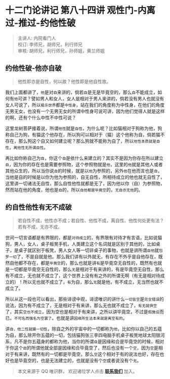 # 十二门论讲记 第八十四讲 观性门-内离过-推过-约他性破

> 主讲人: 内院看门人 <br />
> 校订: 李师兄，胡师兄，利行师兄 <br />
> 审核: 胡师兄，利行师兄，孙师姐，黄兰师姐 <br />

## 约他性破-他亦自破

> 他性即亦是自性，何以故？他性即是他自性故。

我们上面都讲了，`他`是对`自`来讲的，倘若`自`是无是毕竟空的，那么`自`不能成立，如何有`他`可讲？譬如男人和女人，女人是相对于男人来讲的，倘若没有男人也就没有女人可说了，所以`极乐世界`都是`中性身`，站在我们的角度称为中性身，在他们的角度无男无女，也没有一个无男无女的所谓中性身可说可讲，因为他们觉得人就是这样的啊，还有个什么中性不中性可说？

这里龙树菩萨接着说，所谓`他性`就是`自性`，为什么呢？比如猫相对于狗称为他，狗称自己为狗，有猫这个他存在，所以狗可以相对于（猫）这个他称为自，倘若猫不存在，那么狗这个自又如何建立呢？那么狗就不能称为自了，所以`他性本质就是自性`，`离他性无所谓自性`。

再比如你称自己为`自`，你这个`自`是依什么来建立的？其实不是因为你存在所以建立`自`，因为你的存在也是需要参照物，这个参照物就是`他`，这里的`他`就是其他人或者其他众生的，所以当你说`自`的时候，就是以`他`为参照的，另外`他`在他而言也是`自`，当他是自的时候是以你为他为参照的，自无自性，所相待成立的他也就无自性了，这里讲一切诸法无自性，那么自性他性就都是无了，因为他以你（自）为参照物，然而站在他的角度，他也是`自`的，所以`自他都是毕竟空`的，`无自亦无他`的。

## 约自性他性有无不成破

> 若自性不成，他性亦不成；若自性、他性不成，离自性、他性何处更有法？若有不成，无亦不成。

世间一切言语都是有界限的，都是`对待成立`的，有界限有对待才有言语，比如说猫狗，男人，女人，桌子板凳手机，人类建立这个名词就是区别于其他的，比如桌子，是桌子就区别于板凳，男人女人等一切非桌子的事物，也就是讲所谓`自他`就`包罗一切`了，不是自就是他。那么我们讲有以外就无，有存在不外乎是自他存在，既然自他都不存在，都是`毕竟空`的，那么也就是讲`有`是毕竟空无自性的，既然有也就是一切都是毕竟空无自性的，那么`无`是相对于有来讲的，有是毕竟空无自性，那么有不成立，无也就不成立了，这个世界上没有有之外的所谓无啊（有无是相对待成立的）！所以无也就不成立了，`有`为自，那么`无`就是他，有不成立，无当然也就不成立了。

所以从这一段也可以看出，那些诽谤中观，诽谤唯识的讲什么`一切皆空`是`完全错误`的说法，因为有不成立了，无是相对于有来讲，那么无也就不成立了，`有无就俱空`了，其实`空也不成立`，因为空也是相对于有来讲，之所以讲毕竟空，不过是`假施设`而已，`不可名而强名为空罢了`。也就是讲`因缘所生法本来就是离空有的`。

讲`自，他二性就摄一切性`，除自之外的宇宙中的一切都称为`他`，比如你以自己的五蕴为自，那么除开你五蕴的一切，包括猫狗张三李四电脑手机桌子板凳地球太阳银河系，凡不是你五蕴身的都称为他，当你的所谓`自`是因缘和合是毕竟空的时候，相对于你这个`自`的所谓他就全部是因缘和合毕竟空了，然后也没有一个`空`，因为`空`是相对于有来讲，既然有的一切都是毕竟空，那么`空`这个相对于有的说法也好，存在也好也是毕竟空的，也是无法建立的，也就是没有个`空`或者说没有个`无`。

> 本文来源于 QQ 唯识群， 欢迎诸位学人点击 **[联系我们](https://mp.weixin.qq.com/s/lZCfWjmLjgNR165Tx4_bCQ)** 加入。
